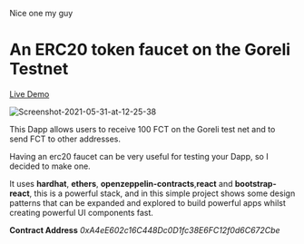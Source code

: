Nice one my guy

# An ERC20 token faucet on the Goreli Testnet 

[Live Demo](https://60b43852a834858831d84c15--inspiring-liskov-361eb4.netlify.app/)

<img src="https://i.ibb.co/LgrnGRT/Screenshot-2021-05-31-at-12-25-38.png" alt="Screenshot-2021-05-31-at-12-25-38" border="0">

This Dapp allows users to receive 100 FCT on the Goreli test net and to send FCT to other addresses. 

Having an erc20 faucet can be very useful for testing your Dapp, so I decided to make one.

It uses **hardhat**, **ethers**, **openzeppelin-contracts**,**react** and **bootstrap-react**, this is a powerful stack, and in this simple project shows some design patterns that can be expanded and explored to build powerful apps whilst creating powerful UI components fast. 

**Contract Address** *0xA4eE602c16C448Dc0D1fc38E6FC12f0d6C672Cbe*
